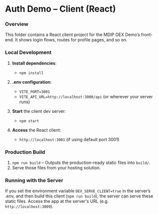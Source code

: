 # Auth Demo – Client (React)

### Overview
This folder contains a React client project for the MDIP DEX Demo’s front-end. It shows login flows, routes for profile pages, and so on.

### Local Development

1. **Install dependencies**:
    - `npm install`

2. **.env configuration**:
    - `VITE_PORT=3001`
    - `VITE_API_URL=http://localhost:3000/api` (or wherever your server runs)

3. **Start** the client dev server:
    - `npm start`

4. **Access** the React client:
    - `http://localhost:3001` (if using default port 3001)

### Production Build
1. `npm run build` – Outputs the production-ready static files into `build/`.
2. Serve those files from your hosting solution.

### Running with the Server
If you set the environment variable `DEX_SERVE_CLIENT=true` in the server’s .env, and then build this client (`npm run build`), the server can serve these static files. Access the app at the server's URL (e.g. `http://localhost:3009`).

